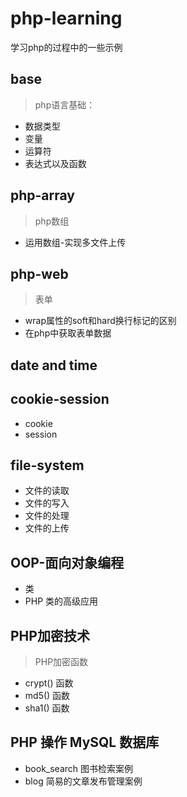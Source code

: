 # php-learning
学习php的过程中的一些示例
## base
>php语言基础：
  * 数据类型
  * 变量
  * 运算符
  * 表达式以及函数
  
## php-array
>php数组
 * 运用数组-实现多文件上传
 
## php-web
>表单
 * wrap属性的soft和hard换行标记的区别
 * 在php中获取表单数据
 
 
## date and time 

## cookie-session
 * cookie
 * session
 
 
## file-system
 * 文件的读取
 * 文件的写入
 * 文件的处理
 * 文件的上传
 
## OOP-面向对象编程
 * 类
 * PHP 类的高级应用
 
## PHP加密技术
 > PHP加密函数
 * crypt() 函数
 * md5() 函数
 * sha1() 函数
 
## PHP 操作 MySQL 数据库
 * book_search 图书检索案例
 * blog 简易的文章发布管理案例